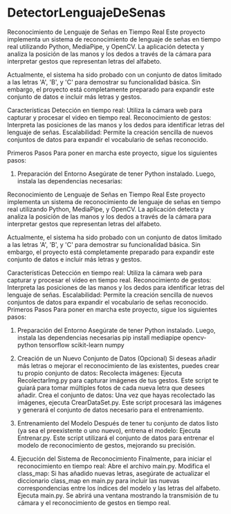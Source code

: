 # DetectorLenguajeDeSenas
Reconocimiento de Lenguaje de Señas en Tiempo Real
Este proyecto implementa un sistema de reconocimiento de lenguaje de señas en tiempo real utilizando Python, MediaPipe, y OpenCV. La aplicación detecta y analiza la posición de las manos y los dedos a través de la cámara para interpretar gestos que representan letras del alfabeto.

Actualmente, el sistema ha sido probado con un conjunto de datos limitado a las letras 'A', 'B', y 'C' para demostrar su funcionalidad básica. Sin embargo, el proyecto está completamente preparado para expandir este conjunto de datos e incluir más letras y gestos.

Características
Detección en tiempo real: Utiliza la cámara web para capturar y procesar el video en tiempo real.
Reconocimiento de gestos: Interpreta las posiciones de las manos y los dedos para identificar letras del lenguaje de señas.
Escalabilidad: Permite la creación sencilla de nuevos conjuntos de datos para expandir el vocabulario de señas reconocido.

Primeros Pasos
Para poner en marcha este proyecto, sigue los siguientes pasos:

1. Preparación del Entorno
Asegúrate de tener Python instalado. Luego, instala las dependencias necesarias:

Reconocimiento de Lenguaje de Señas en Tiempo Real
Este proyecto implementa un sistema de reconocimiento de lenguaje de señas en tiempo real utilizando Python, MediaPipe, y OpenCV. La aplicación detecta y analiza la posición de las manos y los dedos a través de la cámara para interpretar gestos que representan letras del alfabeto.

Actualmente, el sistema ha sido probado con un conjunto de datos limitado a las letras 'A', 'B', y 'C' para demostrar su funcionalidad básica. Sin embargo, el proyecto está completamente preparado para expandir este conjunto de datos e incluir más letras y gestos.

Características
Detección en tiempo real: Utiliza la cámara web para capturar y procesar el video en tiempo real.
Reconocimiento de gestos: Interpreta las posiciones de las manos y los dedos para identificar letras del lenguaje de señas.
Escalabilidad: Permite la creación sencilla de nuevos conjuntos de datos para expandir el vocabulario de señas reconocido.
Primeros Pasos
Para poner en marcha este proyecto, sigue los siguientes pasos:

1. Preparación del Entorno
Asegúrate de tener Python instalado. Luego, instala las dependencias necesarias
pip install mediapipe opencv-python tensorflow scikit-learn numpy

3. Creación de un Nuevo Conjunto de Datos (Opcional)
Si deseas añadir más letras o mejorar el reconocimiento de las existentes, puedes crear tu propio conjunto de datos:
Recolecta imágenes: Ejecuta RecolectarImg.py para capturar imágenes de tus gestos. Este script te guiará para tomar múltiples fotos de cada nueva letra que desees añadir.
Crea el conjunto de datos: Una vez que hayas recolectado las imágenes, ejecuta CrearDataSet.py. Este script procesará las imágenes y generará el conjunto de datos necesario para el entrenamiento.

4. Entrenamiento del Modelo
Después de tener tu conjunto de datos listo (ya sea el preexistente o uno nuevo), entrena el modelo:
Ejecuta Entrenar.py. Este script utilizará el conjunto de datos para entrenar el modelo de reconocimiento de gestos, mejorando su precisión.

5. Ejecución del Sistema de Reconocimiento
Finalmente, para iniciar el reconocimiento en tiempo real:
Abre el archivo main.py.
Modifica el class_map: Si has añadido nuevas letras, asegúrate de actualizar el diccionario class_map en main.py para incluir las nuevas correspondencias entre los índices del modelo y las letras del alfabeto.
Ejecuta main.py. Se abrirá una ventana mostrando la transmisión de tu cámara y el reconocimiento de gestos en tiempo real.
